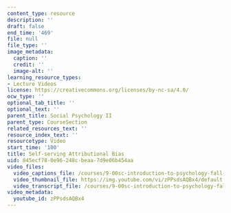 ```yaml
---
content_type: resource
description: ''
draft: false
end_time: '469'
file: null
file_type: ''
image_metadata:
  caption: ''
  credit: ''
  image-alt: ''
learning_resource_types:
- Lecture Videos
license: https://creativecommons.org/licenses/by-nc-sa/4.0/
ocw_type: ''
optional_tab_title: ''
optional_text: ''
parent_title: Social Psychology II
parent_type: CourseSection
related_resources_text: ''
resource_index_text: ''
resourcetype: Video
start_time: '100'
title: Self-serving Attributional Bias
uid: 845ecf78-0e96-248c-beaa-7d9e06b454aa
video_files:
  video_captions_file: /courses/9-00sc-introduction-to-psychology-fall-2011/6ea5dd787b95596191663c92d6d1a04c_zPPsdsAQBx4.vtt
  video_thumbnail_file: https://img.youtube.com/vi/zPPsdsAQBx4/default.jpg
  video_transcript_file: /courses/9-00sc-introduction-to-psychology-fall-2011/27295679985412e8ce5d5faf68560712_zPPsdsAQBx4.pdf
video_metadata:
  youtube_id: zPPsdsAQBx4
---
```

